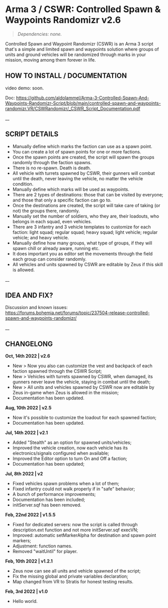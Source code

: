 # Arma 3 / CSWR: Controlled Spawn & Waypoints Randomizr v2.6
>*Dependencies: none.*

Controlled Spawn and Waypoint Randomizr (CSWR) is an Arma 3 script that's a simple and limited spawn and waypoints solution where groups of units and ground vehicles will be randomized through marks in your mission, moving among them forever in life. 

## HOW TO INSTALL / DOCUMENTATION

video demo: soon.

Doc: https://github.com/aldolammel/Arma-3-Controlled-Spawn-And-Waypoints-Randomizr-Script/blob/main/controlled-spawn-and-waypoints-randomizr.VR/CSWRandomizr/_CSWR_Script_Documentation.pdf

__

## SCRIPT DETAILS

- Manually define which marks the faction can use as a spawn point.
- You can create a lot of spawn points for one or more factions.
- Once the spawn points are created, the script will spawn the groups randomly through the faction spawns.
- There is no re-spawn. Death is death. 
- All vehicle with turrets spawned by CSWR, their gunners will combat until the death, never leaving the vehicle, no matter the vehicle condition.
- Manually define which marks will be used as waypoints.
- There are 2 types of destinations: those that can be visited by everyone; and those that only a specific faction can go to.
- Once the destinations are created, the script will take care of taking (or not) the groups there, randomly.
- Manually set the number of soldiers, who they are, their loadouts, who belongs in each squad, even vehicles.
- There are 3 infantry and 3 vehicle templates to customize for each faction: light squad; regular squad; heavy squad; light vehicle; regular vehicle; and heavy vehicle. 
- Manually define how many groups, what type of groups, if they will spawn chill or already aware, running etc.
- It does important you as editor set the movements through the field each group can consider randomly. 
- All vehicles and units spawned by CSWR are editable by Zeus if this skill is allowed.

__

## IDEA AND FIX?

Discussion and known issues: https://forums.bohemia.net/forums/topic/237504-release-controlled-spawn-and-waypoints-randomizr/

__

## CHANGELONG

**Oct, 14th 2022 | v2.6**
- New > Now you also can customize the vest and backpack of each faction spawned through the CSWR Script;
- New > Vehicles with turrets spawned by CSWR, when damaged, its gunners never leave the vehicle, staying in combat until the death;
- New > All units and vehicles spawned by CSWR now are editable by Zeus in-game when Zeus is allowed in the mission;
- Documentation has been updated.

**Aug, 10th 2022 | v2.5**
- Now it's possible to customize the loadout for each spawned faction;
- Documentation has been updated.

**Jul, 14th 2022 | v2.1**
- Added "Stealth" as an option for spawned units/vehicles;
- Improved the vehicle creation, now each vehicle has its electronics/signals configured when available;
- Improved the Editor option to turn On and Off a faction;
- Documentation has been updated;

**Jul, 8th 2022 | v2**
- Fixed vehicles spawn problems when a lot of them;
- Fixed infantry could not walk properly if in "safe" behavior;
- A bunch of performance improvements;
- Documentation has been included;
- initServer.sqf has been removed.

**Feb, 22nd 2022 | v1.5.5**

- Fixed for dedicated servers: now the script is called through description.ext function and not more initServer.sqf execVN;
- Improved: automatic setMarkerAlpha for destination and spawn point markers;
- Adjustment: function names.
- Removed "waitUntil" for player.

**Feb, 10th 2022 | v1.2.1**

- Zeus now can see all units and vehicle spawned of the script;
- Fix the missing global and private variables declaration;
- Map changed from VR to Stratis for honest testing results.

**Feb, 3rd 2022 | v1.0**

- Hello world.

